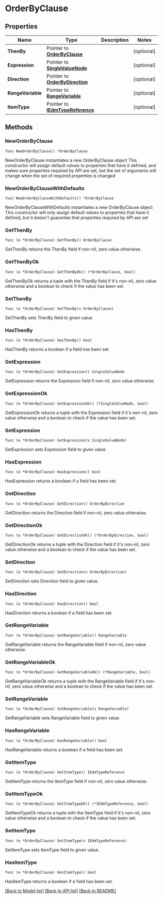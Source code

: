 # OrderByClause

## Properties

Name | Type | Description | Notes
------------ | ------------- | ------------- | -------------
**ThenBy** | Pointer to [**OrderByClause**](OrderByClause.md) |  | [optional] 
**Expression** | Pointer to [**SingleValueNode**](SingleValueNode.md) |  | [optional] 
**Direction** | Pointer to [**OrderByDirection**](OrderByDirection.md) |  | [optional] 
**RangeVariable** | Pointer to [**RangeVariable**](RangeVariable.md) |  | [optional] 
**ItemType** | Pointer to [**IEdmTypeReference**](IEdmTypeReference.md) |  | [optional] 

## Methods

### NewOrderByClause

`func NewOrderByClause() *OrderByClause`

NewOrderByClause instantiates a new OrderByClause object
This constructor will assign default values to properties that have it defined,
and makes sure properties required by API are set, but the set of arguments
will change when the set of required properties is changed

### NewOrderByClauseWithDefaults

`func NewOrderByClauseWithDefaults() *OrderByClause`

NewOrderByClauseWithDefaults instantiates a new OrderByClause object
This constructor will only assign default values to properties that have it defined,
but it doesn't guarantee that properties required by API are set

### GetThenBy

`func (o *OrderByClause) GetThenBy() OrderByClause`

GetThenBy returns the ThenBy field if non-nil, zero value otherwise.

### GetThenByOk

`func (o *OrderByClause) GetThenByOk() (*OrderByClause, bool)`

GetThenByOk returns a tuple with the ThenBy field if it's non-nil, zero value otherwise
and a boolean to check if the value has been set.

### SetThenBy

`func (o *OrderByClause) SetThenBy(v OrderByClause)`

SetThenBy sets ThenBy field to given value.

### HasThenBy

`func (o *OrderByClause) HasThenBy() bool`

HasThenBy returns a boolean if a field has been set.

### GetExpression

`func (o *OrderByClause) GetExpression() SingleValueNode`

GetExpression returns the Expression field if non-nil, zero value otherwise.

### GetExpressionOk

`func (o *OrderByClause) GetExpressionOk() (*SingleValueNode, bool)`

GetExpressionOk returns a tuple with the Expression field if it's non-nil, zero value otherwise
and a boolean to check if the value has been set.

### SetExpression

`func (o *OrderByClause) SetExpression(v SingleValueNode)`

SetExpression sets Expression field to given value.

### HasExpression

`func (o *OrderByClause) HasExpression() bool`

HasExpression returns a boolean if a field has been set.

### GetDirection

`func (o *OrderByClause) GetDirection() OrderByDirection`

GetDirection returns the Direction field if non-nil, zero value otherwise.

### GetDirectionOk

`func (o *OrderByClause) GetDirectionOk() (*OrderByDirection, bool)`

GetDirectionOk returns a tuple with the Direction field if it's non-nil, zero value otherwise
and a boolean to check if the value has been set.

### SetDirection

`func (o *OrderByClause) SetDirection(v OrderByDirection)`

SetDirection sets Direction field to given value.

### HasDirection

`func (o *OrderByClause) HasDirection() bool`

HasDirection returns a boolean if a field has been set.

### GetRangeVariable

`func (o *OrderByClause) GetRangeVariable() RangeVariable`

GetRangeVariable returns the RangeVariable field if non-nil, zero value otherwise.

### GetRangeVariableOk

`func (o *OrderByClause) GetRangeVariableOk() (*RangeVariable, bool)`

GetRangeVariableOk returns a tuple with the RangeVariable field if it's non-nil, zero value otherwise
and a boolean to check if the value has been set.

### SetRangeVariable

`func (o *OrderByClause) SetRangeVariable(v RangeVariable)`

SetRangeVariable sets RangeVariable field to given value.

### HasRangeVariable

`func (o *OrderByClause) HasRangeVariable() bool`

HasRangeVariable returns a boolean if a field has been set.

### GetItemType

`func (o *OrderByClause) GetItemType() IEdmTypeReference`

GetItemType returns the ItemType field if non-nil, zero value otherwise.

### GetItemTypeOk

`func (o *OrderByClause) GetItemTypeOk() (*IEdmTypeReference, bool)`

GetItemTypeOk returns a tuple with the ItemType field if it's non-nil, zero value otherwise
and a boolean to check if the value has been set.

### SetItemType

`func (o *OrderByClause) SetItemType(v IEdmTypeReference)`

SetItemType sets ItemType field to given value.

### HasItemType

`func (o *OrderByClause) HasItemType() bool`

HasItemType returns a boolean if a field has been set.


[[Back to Model list]](../README.md#documentation-for-models) [[Back to API list]](../README.md#documentation-for-api-endpoints) [[Back to README]](../README.md)


